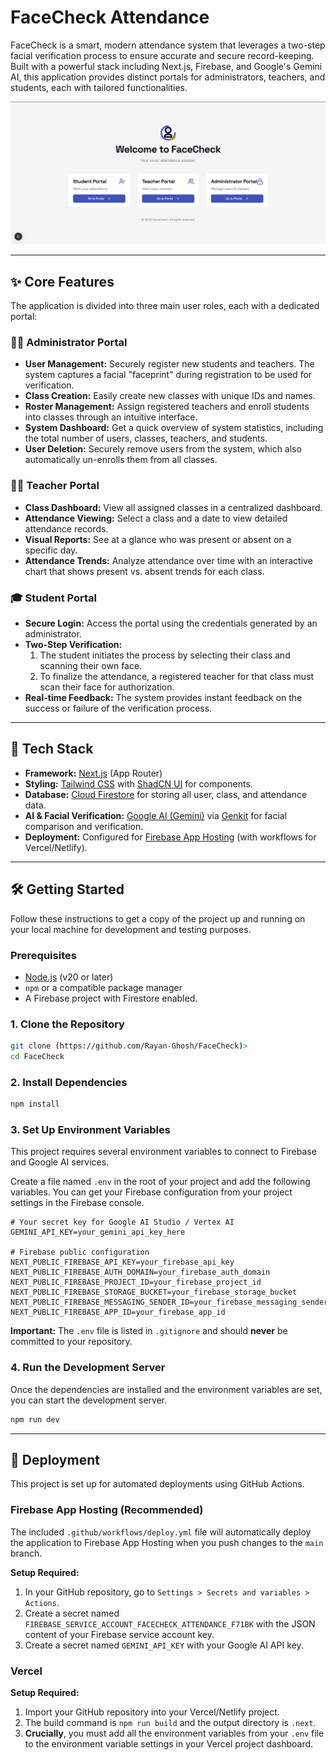 # FaceCheck Attendance

FaceCheck is a smart, modern attendance system that leverages a two-step facial verification process to ensure accurate and secure record-keeping. Built with a powerful stack including Next.js, Firebase, and Google's Gemini AI, this application provides distinct portals for administrators, teachers, and students, each with tailored functionalities.

![FaceCheck Screenshot](./assets/screenshot.png)
*<p align="center"></p>*

---

## ✨ Core Features

The application is divided into three main user roles, each with a dedicated portal:

### 👨‍💻 Administrator Portal
- **User Management:** Securely register new students and teachers. The system captures a facial "faceprint" during registration to be used for verification.
- **Class Creation:** Easily create new classes with unique IDs and names.
- **Roster Management:** Assign registered teachers and enroll students into classes through an intuitive interface.
- **System Dashboard:** Get a quick overview of system statistics, including the total number of users, classes, teachers, and students.
- **User Deletion:** Securely remove users from the system, which also automatically un-enrolls them from all classes.

### 👩‍🏫 Teacher Portal
- **Class Dashboard:** View all assigned classes in a centralized dashboard.
- **Attendance Viewing:** Select a class and a date to view detailed attendance records.
- **Visual Reports:** See at a glance who was present or absent on a specific day.
- **Attendance Trends:** Analyze attendance over time with an interactive chart that shows present vs. absent trends for each class.

### 🎓 Student Portal
- **Secure Login:** Access the portal using the credentials generated by an administrator.
- **Two-Step Verification:**
  1. The student initiates the process by selecting their class and scanning their own face.
  2. To finalize the attendance, a registered teacher for that class must scan their face for authorization.
- **Real-time Feedback:** The system provides instant feedback on the success or failure of the verification process.

---

## 🚀 Tech Stack

- **Framework:** [Next.js](https://nextjs.org/) (App Router)
- **Styling:** [Tailwind CSS](https://tailwindcss.com/) with [ShadCN UI](https://ui.shadcn.com/) for components.
- **Database:** [Cloud Firestore](https://firebase.google.com/docs/firestore) for storing all user, class, and attendance data.
- **AI & Facial Verification:** [Google AI (Gemini)](https://ai.google.dev/) via [Genkit](https://firebase.google.com/docs/genkit) for facial comparison and verification.
- **Deployment:** Configured for [Firebase App Hosting](https://firebase.google.com/docs/app-hosting) (with workflows for Vercel/Netlify).

---

## 🛠️ Getting Started

Follow these instructions to get a copy of the project up and running on your local machine for development and testing purposes.

### Prerequisites

- [Node.js](https://nodejs.org/en) (v20 or later)
- `npm` or a compatible package manager
- A Firebase project with Firestore enabled.

### 1. Clone the Repository

```bash
git clone (https://github.com/Rayan-Ghosh/FaceCheck)>
cd FaceCheck
```

### 2. Install Dependencies

```bash
npm install
```

### 3. Set Up Environment Variables

This project requires several environment variables to connect to Firebase and Google AI services.

Create a file named `.env` in the root of your project and add the following variables. You can get your Firebase configuration from your project settings in the Firebase console.

```env
# Your secret key for Google AI Studio / Vertex AI
GEMINI_API_KEY=your_gemini_api_key_here

# Firebase public configuration
NEXT_PUBLIC_FIREBASE_API_KEY=your_firebase_api_key
NEXT_PUBLIC_FIREBASE_AUTH_DOMAIN=your_firebase_auth_domain
NEXT_PUBLIC_FIREBASE_PROJECT_ID=your_firebase_project_id
NEXT_PUBLIC_FIREBASE_STORAGE_BUCKET=your_firebase_storage_bucket
NEXT_PUBLIC_FIREBASE_MESSAGING_SENDER_ID=your_firebase_messaging_sender_id
NEXT_PUBLIC_FIREBASE_APP_ID=your_firebase_app_id
```

**Important:** The `.env` file is listed in `.gitignore` and should **never** be committed to your repository.

### 4. Run the Development Server

Once the dependencies are installed and the environment variables are set, you can start the development server.

```bash
npm run dev
```

---

## 🚀 Deployment

This project is set up for automated deployments using GitHub Actions.

### Firebase App Hosting (Recommended)

The included `.github/workflows/deploy.yml` file will automatically deploy the application to Firebase App Hosting when you push changes to the `main` branch.

**Setup Required:**
1. In your GitHub repository, go to `Settings > Secrets and variables > Actions`.
2. Create a secret named `FIREBASE_SERVICE_ACCOUNT_FACECHECK_ATTENDANCE_F71BK` with the JSON content of your Firebase service account key.
3. Create a secret named `GEMINI_API_KEY` with your Google AI API key.

### Vercel

**Setup Required:**
1. Import your GitHub repository into your Vercel/Netlify project.
2. The build command is `npm run build` and the output directory is `.next`.
3. **Crucially**, you must add all the environment variables from your `.env` file to the environment variable settings in your Vercel project dashboard.
